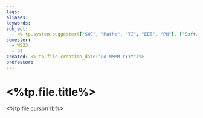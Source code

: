 ```yaml
---
tags: 
aliases: 
keywords: 
subject:
  - <% tp.system.suggester(["SWE", "Mathe", "TI", "EET", "PH"], ["Softwareentwicklung1", "Mathematik 1", "Technische Informatik\n  - \"336.001\"", "Einf. ET\n  - \"335.005\"", "Physik für TechnikerInnen\n  - \"322.005\"",])%>
semester:
  - WS23
  - B1
created: <% tp.file.creation_date("Do MMMM YYYY")%>
professor:
---
```

 

# <%tp.file.title%>

<%tp.file.cursor(11)%>